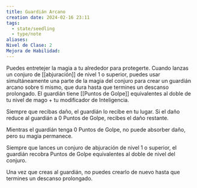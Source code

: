 ```yaml
---
title: Guardián Arcano
creation date: 2024-02-16 23:11
tags:
  - state/seedling
  - type/note
aliases: 
Nivel de Clase: 2
Mejora de Habilidad:
---
```

Puedes entretejer la magia a tu alrededor para protegerte. Cuando lanzas un conjuro de [[abjuración]]
de nivel 1 o superior, puedes usar simultáneamente una parte de la magia del conjuro para crear un guardián arcano sobre ti mismo, que dura hasta que termines un descanso prolongado. 
El guardián tiene [[Puntos de Golpe]] equivalentes al doble de tu nivel de mago + tu modificador de Inteligencia.

Siempre que recibas daño, el guardián lo recibe en tu lugar. Si el daño reduce al guardián a 0 Puntos de Golpe, recibes el daño restante.

Mientras el guardián tenga 0 Puntos de Golpe, no puede absorber daño, pero su magia permanece.

Siempre que lances un conjuro de abjuración de nivel 1 o superior, el guardián recobra Puntos de
Golpe equivalentes al doble de nivel del conjuro.

Una vez que creas al guardián, no puedes crearlo de nuevo hasta que termines un descanso
prolongado.

